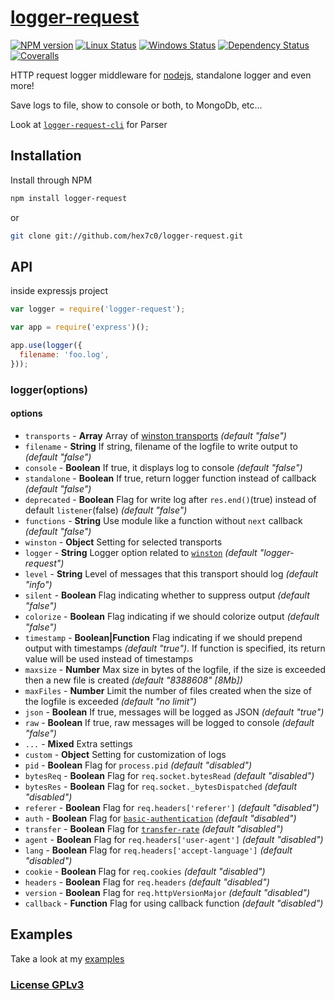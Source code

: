 # [logger-request](https://github.com/hex7c0/logger-request)

[![NPM version](https://img.shields.io/npm/v/logger-request.svg)](https://www.npmjs.com/package/logger-request)
[![Linux Status](https://img.shields.io/travis/hex7c0/logger-request.svg?label=linux)](https://travis-ci.org/hex7c0/logger-request)
[![Windows Status](https://img.shields.io/appveyor/ci/hex7c0/logger-request.svg?label=windows)](https://ci.appveyor.com/project/hex7c0/logger-request)
[![Dependency Status](https://img.shields.io/david/hex7c0/logger-request.svg)](https://david-dm.org/hex7c0/logger-request)
[![Coveralls](https://img.shields.io/coveralls/hex7c0/logger-request.svg)](https://coveralls.io/r/hex7c0/logger-request)

HTTP request logger middleware for [nodejs](http://nodejs.org/), standalone logger and even more!

Save logs to file, show to console or both, to MongoDb, etc...

Look at [`logger-request-cli`](https://github.com/hex7c0/logger-request-cli) for Parser

## Installation

Install through NPM

```bash
npm install logger-request
```
or
```bash
git clone git://github.com/hex7c0/logger-request.git
```

## API

inside expressjs project
```js
var logger = require('logger-request');

var app = require('express')();

app.use(logger({
  filename: 'foo.log',
}));
```

### logger(options)

#### options

 - `transports` - **Array** Array of [winston transports](https://github.com/winstonjs/winston/blob/master/docs/transports.md) *(default "false")* 
 - `filename` - **String** If string, filename of the logfile to write output to *(default "false")*
 - `console` - **Boolean** If true, it displays log to console *(default "false")*
 - `standalone` - **Boolean** If true, return logger function instead of callback *(default "false")*
 - `deprecated` - **Boolean** Flag for write log after `res.end()`(true) instead of default `listener`(false) *(default "false")*
 - `functions` - **String** Use module like a function without `next` callback *(default "false")*
 - `winston` - **Object** Setting for selected transports
  - `logger` - **String** Logger option related to [`winston`](https://github.com/flatiron/winston#working-with-multiple-loggers-in-winston) *(default "logger-request")*
  - `level` - **String** Level of messages that this transport should log *(default "info")*
  - `silent` - **Boolean** Flag indicating whether to suppress output *(default "false")*
  - `colorize` - **Boolean** Flag indicating if we should colorize output *(default "false")*
  - `timestamp` - **Boolean|Function** Flag indicating if we should prepend output with timestamps *(default "true")*. If function is specified, its return value will be used instead of timestamps
  - `maxsize` - **Number** Max size in bytes of the logfile, if the size is exceeded then a new file is created *(default "8388608" [8Mb])*
  - `maxFiles` - **Number** Limit the number of files created when the size of the logfile is exceeded *(default "no limit")*
  - `json` - **Boolean** If true, messages will be logged as JSON *(default "true")*
  - `raw` - **Boolean** If true, raw messages will be logged to console *(default "false")*
  - `...` - **Mixed** Extra settings
 - `custom` - **Object** Setting for customization of logs
  - `pid` - **Boolean** Flag for `process.pid` *(default "disabled")*
  - `bytesReq` - **Boolean** Flag for `req.socket.bytesRead` *(default "disabled")*
  - `bytesRes` - **Boolean** Flag for `req.socket._bytesDispatched` *(default "disabled")*
  - `referer` - **Boolean** Flag for `req.headers['referer']` *(default "disabled")*
  - `auth` - **Boolean** Flag for [`basic-authentication`](https://github.com/hex7c0/basic-authentication) *(default "disabled")*
  - `transfer` - **Boolean** Flag for [`transfer-rate`](https://github.com/hex7c0/transfer-rate) *(default "disabled")*
  - `agent` - **Boolean** Flag for `req.headers['user-agent']` *(default "disabled")*
  - `lang` - **Boolean** Flag for `req.headers['accept-language']` *(default "disabled")*
  - `cookie` - **Boolean** Flag for `req.cookies` *(default "disabled")*
  - `headers` - **Boolean** Flag for `req.headers` *(default "disabled")*
  - `version` - **Boolean** Flag for `req.httpVersionMajor` *(default "disabled")*
  - `callback` - **Function** Flag for using callback function *(default "disabled")*

## Examples

Take a look at my [examples](examples)

### [License GPLv3](LICENSE)
